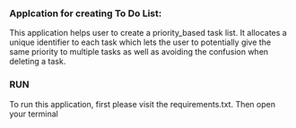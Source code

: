 ### Applcation for creating To Do List:
This application helps user to create a priority_based task list. It allocates a unique identifier to each task which lets the user to potentially give the same priority to multiple tasks as well as avoiding the confusion when deleting a task.

### RUN
To run this application, first please visit the requirements.txt. Then open your terminal 
